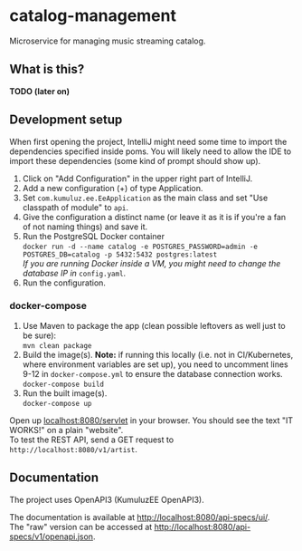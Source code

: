 # catalog-management
Microservice for managing music streaming catalog.

## What is this?
**TODO (later on)**

## Development setup
When first opening the project, IntelliJ might need some time to import the dependencies specified inside poms.
You will likely need to allow the IDE to import these dependencies (some kind of prompt should show up).

1. Click on "Add Configuration" in the upper right part of IntelliJ.
2. Add a new configuration (+) of type Application.
3. Set `com.kumuluz.ee.EeApplication` as the main class and set "Use classpath of module" to `api`.
4. Give the configuration a distinct name (or leave it as it is if you're a fan of not naming things) and save it.
5. Run the PostgreSQL Docker container  
```docker run -d --name catalog -e POSTGRES_PASSWORD=admin -e POSTGRES_DB=catalog -p 5432:5432 postgres:latest```  
*If you are running Docker inside a VM, you might need to change the database IP in* `config.yaml`.
6. Run the configuration.

### docker-compose
1. Use Maven to package the app (clean possible leftovers as well just to be sure):  
`mvn clean package`
2. Build the image(s). **Note:** if running this locally (i.e. not in CI/Kubernetes, where environment variables are set
up), you need to uncomment lines 9-12 in `docker-compose.yml` to ensure the database connection works.  
`docker-compose build`
3. Run the built image(s).  
`docker-compose up`

Open up [localhost:8080/servlet](http://localhost:8080/servlet) in your browser. You should see the text "IT WORKS!" on a plain "website".  
To test the REST API, send a GET request to `http://localhost:8080/v1/artist`.

## Documentation
The project uses OpenAPI3 (KumuluzEE OpenAPI3).

The documentation is available at [http://localhost:8080/api-specs/ui/](http://localhost:8080/api-specs/ui/).  
The "raw" version can be accessed at [http://localhost:8080/api-specs/v1/openapi.json](http://localhost:8080/api-specs/v1/openapi.json).